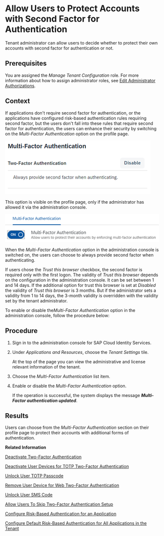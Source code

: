<!-- loiod9cbb6d2fdf44819bc57e16f337b501b -->

# Allow Users to Protect Accounts with Second Factor for Authentication

Tenant administrator can allow users to decide whether to protect their own accounts with second factor for authentication or not.



<a name="loiod9cbb6d2fdf44819bc57e16f337b501b__prereq_v3j_xzf_ppb"/>

## Prerequisites

You are assigned the *Manage Tenant Configuration* role. For more information about how to assign administrator roles, see [Edit Administrator Authorizations](edit-administrator-authorizations-86ee374.md).



## Context

If applications don't require second factor for authentication, or the applications have configured risk-based authentication rules requiring second factor, but the users don't fall into these rules that require second factor for authentication, the users can enhance their security by switching on the *Multi-Factor Authentication* option on the profile page.

![](images/TFA_Profile_Page_2aeca46.png)

This option is visible on the profile page, only if the administrator has allowed it via the administration console.

![](images/MMFA_Administration_Console_87ccd7e.png)

When the *Multi-Factor Authentication* option in the administration console is switched on, the users can choose to always provide second factor when authenticating.

If users chose the *Trust this browser* checkbox, the second factor is required only with the first logon. The validity of *Trust this browser* depends on the configuration in the administration console. It can be set between 1 and 14 days. If the additional option for trust this browser is set at *Disabled* the validity of *Trust this browser* is 3 months. But if the administrator sets a validity from 1 to 14 days, the 3-month validity is overridden with the validity set by the tenant administrator.

To enable or disable the*Multi-Factor Authentication* option in the administration console, follow the procedure below:



## Procedure

1.  Sign in to the administration console for SAP Cloud Identity Services.

2.  Under *Applications and Resources*, choose the *Tenant Settings* tile.

    At the top of the page you can view the administrative and license relevant information of the tenant.

3.  Choose the *Multi-Factor Authentication* list item.

4.  Enable or disable the *Multi-Factor Authentication* option.

    If the operation is successful, the system displays the message ***Multi-Factor authentication updated***.




<a name="loiod9cbb6d2fdf44819bc57e16f337b501b__result_mqz_lwh_h3b"/>

## Results

Users can choose from the *Multi-Factor Authentication* section on their profile page to protect their accounts with additional forms of authentication.

**Related Information**  


[Deactivate Two-Factor Authentication](deactivate-two-factor-authentication-15db825.md "You can deactivate the second factor (passcode or security key) if the user has activated it via the profile page.")

[Deactivate User Devices for TOTP Two-Factor Authentication](deactivate-user-devices-for-totp-two-factor-authentication-87324d5.md "This document shows you how to deactivate the mobile devices used by a user to generate passcodes for access to applications requiring time-based one-time (TOTP) as two-factor authentication. You deactivate the user mobile devices from the administration console for SAP Cloud Identity Services.")

[Unlock User TOTP Passcode](unlock-user-totp-passcode-cb6615d.md "You can unlock a user passcode when the user must log on to the application before the automatic unlock time of 60 minutes has passed.")

[Remove User Device for Web Two-Factor Authentication](remove-user-device-for-web-two-factor-authentication-9529d97.md "This document shows you how to remove the registered devices used by a user for access to applications requiring web two-factor authentication (FIDO2 standard).")

[Unlock User SMS Code](unlock-user-sms-code-6120cc2.md "You can unlock a user SMS code when the user must log on to the application before the automatic unlock time of 60 minutes has passed.")

[Allow Users To Skip Two-Factor Authentication Setup](allow-users-to-skip-two-factor-authentication-setup-dfb08b3.md "You can set the number of days for which the users can postpone the enabling of second factor for authentication.")

[Configure Risk-Based Authentication for an Application](configure-risk-based-authentication-for-an-application-bc52fbf.md#loiobc52fbf3d59447bbb6aa22f80d8b6056 "You can define rules for authentication according to different risk factors and apply actions like Allow, Deny, and Two-Factor Authentication.")

[Configure Default Risk-Based Authentication for All Applications in the Tenant](configure-default-risk-based-authentication-for-all-applications-in-the-tenant-1aab51a.md#loio1aab51ae62b94f79b4c6dac7a00857c2 "You can define rules for authentication according to different risk factors and apply actions like Allow, Deny, and Two-Factor Authentication for all applications in a tenant.")

